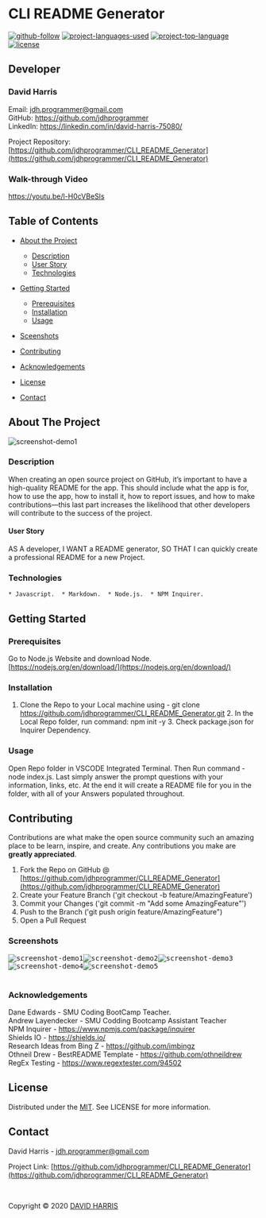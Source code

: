 # CLI README Generator

[![github-follow](https://img.shields.io/github/followers/jdhprogrammer?label=Follow&logoColor=purple&style=social)](https://github.com/jdhprogrammer) [![project-languages-used](https://img.shields.io/github/languages/count/jdhprogrammer/CLI_README_Generator?color=important)](https://github.com/jdhprogrammer/CLI_README_Generator) [![project-top-language](https://img.shields.io/github/languages/top/jdhprogrammer/CLI_README_Generator?color=blueviolet)](https://github.com/jdhprogrammer/CLI_README_Generator) [![license](https://img.shields.io/badge/License-mit-brightgreen.svg)](https://choosealicense.com/licenses/mit/)

## Developer
### David Harris

Email: jdh.programmer@gmail.com  
GitHub: https://github.com/jdhprogrammer  
LinkedIn: https://linkedin.com/in/david-harris-75080/  

Project Repository: [https://github.com/jdhprogrammer/CLI_README_Generator](https://github.com/jdhprogrammer/CLI_README_Generator)  

### Walk-through Video

https://youtu.be/l-H0cVBeSls

## Table of Contents

* [About the Project](#about-the-project)
  * [Description](#description)
  * [User Story](#user-story)
  * [Technologies](#technologies)

* [Getting Started](#getting-started)
  * [Prerequisites](#prerequisites)
  * [Installation](#installation)
  * [Usage](#usage)

* [Sceenshots](#screenshots)
* [Contributing](#contributing)
* [Acknowledgements](#acknowledgements)
* [License](#license)
* [Contact](#contact)

## About The Project
  
![screenshot-demo1](./Assets/Screenshots/CLI_README_GEN.jpeg)

### Description

When creating an open source project on GitHub, it’s important to have a high-quality README for the app. This should include what the app is for, how to use the app, how to install it, how to report issues, and how to make contributions—this last part increases the likelihood that other developers will contribute to the success of the project.

#### User Story

AS A developer, I WANT a README generator, SO THAT I can quickly create a professional README for a new Project.


### Technologies

```
* Javascript.  * Markdown.  * Node.js.  * NPM Inquirer.  
```


## Getting Started

### Prerequisites

Go to Node.js Website and download Node. [https://nodejs.org/en/download/](https://nodejs.org/en/download/)

        
### Installation

1. Clone the Repo to your Local machine using - git clone https://github.com/jdhprogrammer/CLI_README_Generator.git  2. In the Local Repo folder, run command: npm init -y  3. Check package.json for Inquirer Dependency.
  
### Usage
  
Open Repo folder in VSCODE Integrated Terminal. Then Run command - node index.js. Last simply answer the prompt questions with your information, links, etc. At the end it will create a README file for you in the folder, with all of your Answers populated throughout.
  
  

## Contributing

Contributions are what make the open source community such an amazing place to be learn, inspire, and create. 
Any contributions you make are **greatly appreciated**.

1. Fork the Repo on GitHub @ [https://github.com/jdhprogrammer/CLI_README_Generator](https://github.com/jdhprogrammer/CLI_README_Generator) 
2. Create your Feature Branch ('git checkout -b feature/AmazingFeature')
3. Commit your Changes ('git commit -m "Add some AmazingFeature"')
4. Push to the Branch ('git push origin feature/AmazingFeature")
5. Open a Pull Request  
  
### Screenshots

<kbd>![screenshot-demo1](./Assets/Screenshots/CLI_README_GEN.jpeg)</kbd><kbd>![screenshot-demo2](./Assets/Screenshots/CLI_README_Prompts.jpeg)</kbd><kbd>![screenshot-demo3](./Assets/Screenshots/Inquirer_PromtUser.jpeg)</kbd><kbd>![screenshot-demo4](./Assets/Screenshots/Markdown_string_interpolation.jpeg)</kbd><kbd>![screenshot-demo5](./Assets/Screenshots/Write_Template_toFile.jpeg) </kbd>
<br>
<br>
  
  
### Acknowledgements

Dane Edwards - SMU Coding BootCamp Teacher.<br>Andrew Layendecker - SMU Codding Bootcamp Assistant Teacher<br>NPM Inquirer - https://www.npmjs.com/package/inquirer<br>Shields IO - https://shields.io/<br>Research Ideas from Bing Z - https://github.com/imbingz<br>Othneil Drew - BestREADME Template - https://github.com/othneildrew<br>RegEx Testing - https://www.regextester.com/94502<br>
  

## License

Distributed under the [MIT](https://choosealicense.com/licenses/mit/). See LICENSE for more information.
  

## Contact

David Harris - jdh.programmer@gmail.com

Project Link: [https://github.com/jdhprogrammer/CLI_README_Generator](https://github.com/jdhprogrammer/CLI_README_Generator)

<br>

Copyright © 2020 [DAVID HARRIS](https://github.com/jdhprogrammer)
  

  